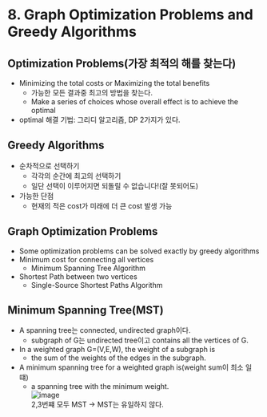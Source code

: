 # 8. Graph Optimization Problems and Greedy Algorithms
## Optimization Problems(가장 최적의 해를 찾는다)
- Minimizing the total costs or Maximizing the total benefits
  - 가능한 모든 결과중 최고의 방법을 찾는다.
  - Make a series of choices whose overall effect is to achieve the optimal
- optimal 해결 기법: 그리디 알고리즘, DP 2가지가 있다.

## Greedy Algorithms
- 순차적으로 선택하기
  - 각각의 순간에 최고의 선택하기
  - 일단 선택이 이루어지면 되돌릴 수 없습니다!(잘 못되어도)
- 가능한 단점
  - 현재의 적은 cost가 미래에 더 큰 cost 발생 가능


## Graph Optimization Problems
- Some optimization problems can be solved exactly by greedy algorithms
- Minimum cost for connecting all vertices
  - Minimum Spanning Tree Algorithm
- Shortest Path between two vertices
  - Single-Source Shortest Paths Algorithm
 
## Minimum Spanning Tree(MST)
- A spanning tree는 connected, undirected graph이다.
  - subgraph of G는 undirected tree이고 contains all the vertices of G.
- In a weighted graph G=(V,E,W), the weight of a subgraph is
  - the sum of the weights of the edges in the subgraph.
- A minimum spanning tree for a weighted graph is(weight sum이 최소 일떄)
  - a spanning tree with the minimum weight.<br>
![image](https://github.com/user-attachments/assets/329c2056-7603-4109-a7bd-f4f935aa3fc3) <br>
2,3번쨰 모두 MST -> MST는 유일하지 않다.
